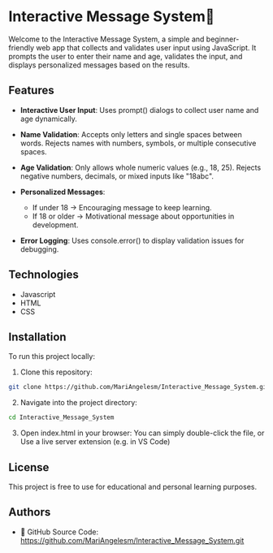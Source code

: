 # Interactive Message System📘

Welcome to the Interactive Message System, a simple and beginner-friendly web app that collects and validates user input using JavaScript. It prompts the user to enter their name and age, validates the input, and displays personalized messages based on the results.


## Features

* **Interactive User Input**: Uses prompt() dialogs to collect user name and age dynamically.
* **Name Validation**: Accepts only letters and single spaces between words. Rejects names with numbers, symbols, or multiple consecutive spaces.
 * **Age Validation**: Only allows whole numeric values (e.g., 18, 25). Rejects negative numbers, decimals, or mixed inputs like "18abc".
* **Personalized Messages**:

    * If under 18 → Encouraging message to keep learning.
    * If 18 or older → Motivational message about opportunities in development.

* **Error Logging**:
Uses console.error() to display validation issues for debugging.

## Technologies
 
* Javascript
* HTML
* CSS

## Installation

To run this project locally:

1. Clone this repository:
```bash
git clone https://github.com/MariAngelesm/Interactive_Message_System.git

```
2. Navigate into the project directory:
```bash
cd Interactive_Message_System
```
3. Open index.html in your browser:
You can simply double-click the file, or
Use a live server extension (e.g. in VS Code)


## License

This project is free to use for educational and personal learning purposes.


## Authors

- 🔗 GitHub Source Code: 
https://github.com/MariAngelesm/Interactive_Message_System.git
